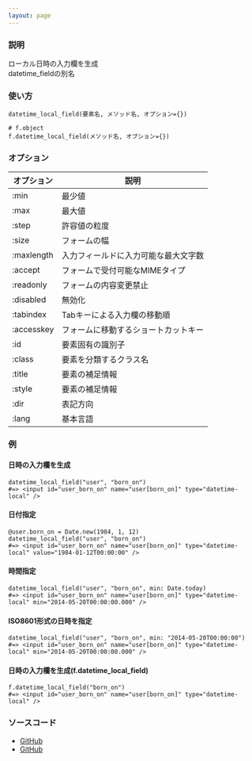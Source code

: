 ```yaml
---
layout: page
---
```


### 説明

ローカル日時の入力欄を生成  
datetime_fieldの別名

### 使い方

    datetime_local_field(要素名, メソッド名, オプション={})

    # f.object
    f.datetime_local_field(メソッド名, オプション={})

### オプション

| オプション | 説明                                 |
| ---------- | ------------------------------------ |
| :min       | 最少値                               |
| :max       | 最大値                               |
| :step      | 許容値の粒度                         |
| :size      | フォームの幅                         |
| :maxlength | 入力フィールドに入力可能な最大文字数 |
| :accept    | フォームで受付可能なMIMEタイプ       |
| :readonly  | フォームの内容変更禁止               |
| :disabled  | 無効化                               |
| :tabindex  | Tabキーによる入力欄の移動順          |
| :accesskey | フォームに移動するショートカットキー |
| :id        | 要素固有の識別子                     |
| :class     | 要素を分類するクラス名               |
| :title     | 要素の補足情報                       |
| :style     | 要素の補足情報                       |
| :dir       | 表記方向                             |
| :lang      | 基本言語                             |

### 例

#### 日時の入力欄を生成

    datetime_local_field("user", "born_on")
    #=> <input id="user_born_on" name="user[born_on]" type="datetime-local" />

#### 日付指定

    @user.born_on = Date.new(1984, 1, 12)
    datetime_local_field("user", "born_on")
    #=> <input id="user_born_on" name="user[born_on]" type="datetime-local" value="1984-01-12T00:00:00" />

#### 時間指定

    datetime_local_field("user", "born_on", min: Date.today)
    #=> <input id="user_born_on" name="user[born_on]" type="datetime-local" min="2014-05-20T00:00:00.000" />

#### ISO8601形式の日時を指定

    datetime_local_field("user", "born_on", min: "2014-05-20T00:00:00")
    #=> <input id="user_born_on" name="user[born_on]" type="datetime-local" min="2014-05-20T00:00:00.000" />

#### 日時の入力欄を生成(f.datetime_local_field)

    f.datetime_local_field("born_on")
    #=> <input id="user_born_on" name="user[born_on]" type="datetime-local" />

### ソースコード

- [GitHub](https://github.com/rails/rails/blob/984c3ef2775781d47efa9f541ce570daa2434a80/actionview/lib/action_view/helpers/form_helper.rb#L1498)
- [GitHub](https://github.com/rails/rails/blob/984c3ef2775781d47efa9f541ce570daa2434a80/actionview/lib/action_view/helpers/form_helper.rb#L1909)
